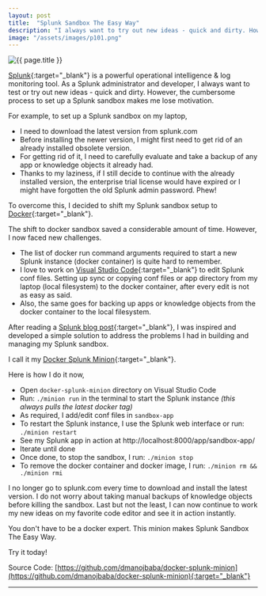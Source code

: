 ```yaml
---
layout: post
title:  "Splunk Sandbox The Easy Way"
description: "I always want to try out new ideas - quick and dirty. However...?"
image: "/assets/images/p101.png"
---
```

<img class="w-100" src="{{ page.image }}" alt="{{ page.title }}">

[Splunk](https://www.splunk.com){:target="_blank"} is a powerful operational intelligence & log monitoring tool. As a Splunk administrator and developer, I always want to test or try out new ideas - quick and dirty. However, the cumbersome process to set up a Splunk sandbox makes me lose motivation.

For example, to set up a Splunk sandbox on my laptop,
- I need to download the latest version from splunk.com
- Before installing the newer version, I might first need to get rid of an already installed obsolete version. 
- For getting rid of it, I need to carefully evaluate and take a backup of any app or knowledge objects it already had.
- Thanks to my laziness, if I still decide to continue with the already installed version, the enterprise trial license would have expired or I might have forgotten the old Splunk admin password. Phew!

To overcome this, I decided to shift my Splunk sandbox setup to [Docker](https://www.docker.com){:target="_blank"}. 

The shift to docker sandbox saved a considerable amount of time. However, I now faced new challenges. 
- The list of docker run command arguments required to start a new Splunk instance (docker container) is quite hard to remember. 
- I love to work on [Visual Studio Code](https://code.visualstudio.com/){:target="_blank"} to edit Splunk conf files. Setting up sync or copying conf files or app directory from my laptop (local filesystem) to the docker container, after every edit is not as easy as said. 
- Also, the same goes for backing up apps or knowledge objects from the docker container to the local filesystem.

After reading a [Splunk blog post](https://www.splunk.com/en_us/blog/tips-and-tricks/hands-on-lab-sandboxing-with-splunk-with-docker.html){:target="_blank"}, I was inspired and developed a simple solution to address the problems I had in building and managing my Splunk sandbox.

I call it my [Docker Splunk Minion](https://github.com/dmanojbaba/docker-splunk-minion){:target="_blank"}.

Here is how I do it now,
- Open `docker-splunk-minion` directory on Visual Studio Code
- Run: `./minion run` in the terminal to start the Splunk instance *(this always pulls the latest docker tag)*
- As required, I add/edit conf files in `sandbox-app`
- To restart the Splunk instance, I use the Splunk web interface or run: `./minion restart`
- See my Splunk app in action at http://localhost:8000/app/sandbox-app/
- Iterate until done
- Once done, to stop the sandbox, I run: `./minion stop`
- To remove the docker container and docker image, I run: `./minion rm && ./minion rmi`

I no longer go to splunk.com every time to download and install the latest version. I do not worry about taking manual backups of knowledge objects before killing the sandbox. Last but not the least, I can now continue to work my new ideas on my favorite code editor and see it in action instantly. 

You don't have to be a docker expert. This minion makes Splunk Sandbox The Easy Way. 

Try it today! 

Source Code: [https://github.com/dmanojbaba/docker-splunk-minion](https://github.com/dmanojbaba/docker-splunk-minion){:target="_blank"}

---